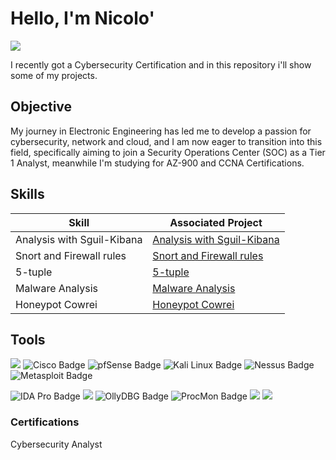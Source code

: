 # Hello, I'm Nicolo'

<a href="https://www.linkedin.com/in/nicolocallegaro/"><img src="https://img.shields.io/badge/-LinkedIn-0072b1?&style=for-the-badge&logo=linkedin&logoColor=white" /></a>

I recently got a Cybersecurity Certification and in this repository i'll show some of my projects.

## Objective

My journey in Electronic Engineering has led me to develop a passion for cybersecurity, network and cloud, and I am now eager to transition into this field, specifically aiming to join a Security Operations Center (SOC) as a Tier 1 Analyst, meanwhile I'm studying for AZ-900 and CCNA Certifications.

## Skills

| Skill                                         | Associated Project         |
|-----------------------------------------------|----------------------------|
| Analysis with Sguil-Kibana     | <a href="https://github.com/notnikoo/CyberProjects/blob/main/Analysis%20Sguil-Kibana.pdf"> Analysis with Sguil-Kibana |
| Snort and Firewall rules | <a href="https://github.com/notnikoo/CyberProjects/blob/main/Snort%20and%20Firewall%20rules.pdf"> Snort and Firewall rules</a> |
| 5-tuple                  | <a href="https://github.com/notnikoo/CyberProjects/blob/main/5-tuple.pdf"> 5-tuple </a> |
| Malware Analysis         | <a href="https://github.com/notnikoo/CyberProjects/blob/main/Malware%20Analysis.pdf"> Malware Analysis</a> |
| Honeypot Cowrei          | <a href="https://github.com/notnikoo/CyberProjects/blob/main/Honeypot%20Cowrie.pdf"> Honeypot Cowrei </a> |


## Tools

<img src="https://img.shields.io/badge/-Wireshark-1679A7?&style=for-the-badge&logo=Wireshark&logoColor=white" /> <img src="https://img.shields.io/badge/-Cisco-003C71?style=for-the-badge&logo=cisco&logoColor=white" alt="Cisco Badge" /> 
<img src="https://img.shields.io/badge/-pfSense-0077C0?style=for-the-badge&logo=pfsense&logoColor=white" alt="pfSense Badge" /> 
<img src="https://img.shields.io/badge/-Kali%20Linux-557CBB?style=for-the-badge&logo=kali-linux&logoColor=white" alt="Kali Linux Badge" />
<img src="https://img.shields.io/badge/-Nessus-6D6E71?style=for-the-badge&logo=tenable&logoColor=white" alt="Nessus Badge" /> 
<img src="https://img.shields.io/badge/-Metasploit-1F8A70?style=for-the-badge&logo=metasploit&logoColor=white" alt="Metasploit Badge" /> 


<img src="https://img.shields.io/badge/-IDA%20Pro-2F2F2F?style=for-the-badge&logo=ida&logoColor=white" alt="IDA Pro Badge" /> <img src="https://img.shields.io/badge/-Nmap-007CBE?style=for-the-badge&logo=eye&logoColor=white" /> <img src="https://img.shields.io/badge/-OllyDBG-0F4C75?style=for-the-badge&logo=debug&logoColor=white" alt="OllyDBG Badge" />
<img src="https://img.shields.io/badge/-ProcMon-9E9E9E?style=for-the-badge&logo=process&logoColor=white" alt="ProcMon Badge" />
<img src="https://img.shields.io/badge/-Kibana-005571?&style=for-the-badge&logo=Kibana&logoColor=white" />
<img src="https://img.shields.io/badge/-Sguil-003366?&style=for-the-badge&logoColor=white" />

<!--
### Network
<div>
   
    <img src="https://img.shields.io/badge/-Suricata-EF3B2D?&style=for-the-badge&logo=Suricata&logoColor=white" />
    <img src="https://img.shields.io/badge/-Zeek-777BB4?&style=for-the-badge&logo=Zeek&logoColor=white" /> 
</div>

### Endpoint
<div>
   <!-- <img src="https://img.shields.io/badge/-Microsoft_Defender_for_Endpoint-00A4EF?&style=for-the-badge&logo=Microsoft&logoColor=white" />
    <img src="https://img.shields.io/badge/-Velociraptor-4B275F?&style=for-the-badge&logo=Velociraptor&logoColor=white" /> 
    
    </div>
   

### SIEM
<div> 
    <img src="https://img.shields.io/badge/-Microsoft_Sentinel-0078D4?&style=for-the-badge&logo=Microsoft&logoColor=white" />
    <img src="https://img.shields.io/badge/-Splunk-000000?&style=for-the-badge&logo=Splunk&logoColor=white" />
    <img src="https://img.shields.io/badge/-Elastic-005571?&style=for-the-badge&logo=Elastic&logoColor=white" />  
</div> 

<div>

</div>

### Projects
- <a href="https://github.com/notnikoo/CyberProjects/blob/main/Analysis%20Sguil-Kibana.pdf"> Analysis with Sguil-Kibana</a>
- <a href="https://github.com/notnikoo/CyberProjects/blob/main/Snort%20and%20Firewall%20rules.pdf"> Snort and Firewall rules</a>
- <a href="https://github.com/notnikoo/CyberProjects/blob/main/Malware%20Analysis.pdf"> Malware Analysis</a>
- <a href="https://github.com/notnikoo/CyberProjects/blob/main/Honeypot%20Cowrie.pdf"> Honeypot Cowrei </a>

-->

### Certifications

Cybersecurity Analyst <a href="https://talent.epicode.com/talent/a4325563-0d7f-438b-8d51-e649cee410a4">
